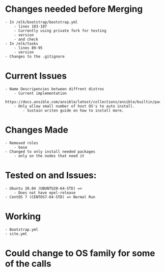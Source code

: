 # Changes needed before Merging
	- In /elk/bootstrap/bootstrap.yml
		- lines 103-107
		- Currently using private fork for testing
		- version 
		- and check
	- In /elk/tasks
		- lines 89-95
		- version
	- Changes to the .gitignore 

# Current Issues
	- Name Descripencies between diffrent distros
		- Current implementation 
		https://docs.ansible.com/ansible/latest/collections/ansible/builtin/package_module.html
		- Only allow small number of host OS's to auto install.
			- Sustain writen guide on how to install more.

# Changes Made
	- Removed roles
		- base
	- Changed to only install needed packages
		- only on the nodes that need it

# Tested on and Issues:
	- Ubuntu 20.04 (UBUNTU20-64-STD) => 
		- Does not have epel-release
	- CentOS 7 (CENTOS7-64-STD) => Normal Run

# Working
	- Bootstrap.yml
	- site.yml

# Could change to OS family for some of the calls